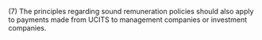 (7) The principles regarding sound remuneration policies should also apply to payments made from UCITS to management companies or investment companies.